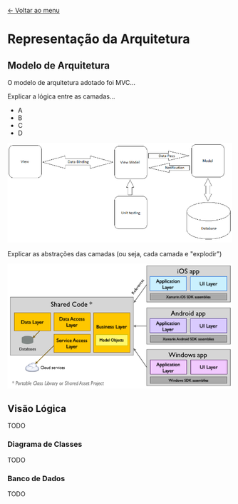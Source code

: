 [<- Voltar ao menu](README.md)

# Representação da Arquitetura

## Modelo de Arquitetura

O modelo de arquitetura adotado foi MVC...

Explicar a lógica entre as camadas...

* A
* B
* C
* D

![Arquitetura da Solução](.gitbook/assets/image.png)

Explicar as abstrações das camadas \(ou seja, cada camada e "explodir"\)

![](.gitbook/assets/image%20%281%29.png)

## Visão Lógica
TODO

### Diagrama de Classes
TODO

### Banco de Dados
TODO
